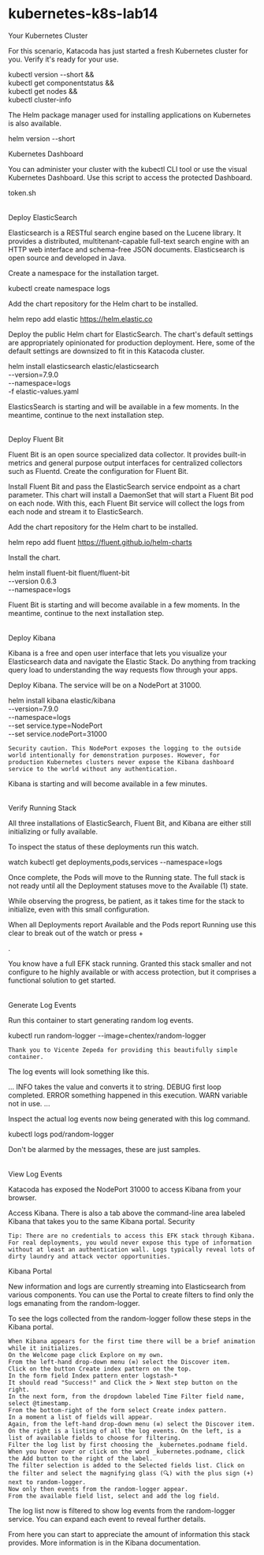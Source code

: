 # kubernetes-k8s-lab14
Your Kubernetes Cluster

For this scenario, Katacoda has just started a fresh Kubernetes cluster for you. Verify it's ready for your use.

kubectl version --short && \
kubectl get componentstatus && \
kubectl get nodes && \
kubectl cluster-info

The Helm package manager used for installing applications on Kubernetes is also available.

helm version --short

Kubernetes Dashboard

You can administer your cluster with the kubectl CLI tool or use the visual Kubernetes Dashboard. Use this script to access the protected Dashboard.

token.sh

######

Deploy ElasticSearch

Elasticsearch is a RESTful search engine based on the Lucene library. It provides a distributed, multitenant-capable full-text search engine with an HTTP web interface and schema-free JSON documents. Elasticsearch is open source and developed in Java.

Create a namespace for the installation target.

kubectl create namespace logs

Add the chart repository for the Helm chart to be installed.

helm repo add elastic https://helm.elastic.co

Deploy the public Helm chart for ElasticSearch. The chart's default settings are appropriately opinionated for production deployment. Here, some of the default settings are downsized to fit in this Katacoda cluster.

helm install elasticsearch elastic/elasticsearch \
--version=7.9.0 \
--namespace=logs \
-f elastic-values.yaml

ElasticsSearch is starting and will be available in a few moments. In the meantime, continue to the next installation step.

######
Deploy Fluent Bit

Fluent Bit is an open source specialized data collector. It provides built-in metrics and general purpose output interfaces for centralized collectors such as Fluentd. Create the configuration for Fluent Bit.

Install Fluent Bit and pass the ElasticSearch service endpoint as a chart parameter. This chart will install a DaemonSet that will start a Fluent Bit pod on each node. With this, each Fluent Bit service will collect the logs from each node and stream it to ElasticSearch.

Add the chart repository for the Helm chart to be installed.

helm repo add fluent https://fluent.github.io/helm-charts

Install the chart.

helm install fluent-bit fluent/fluent-bit \
  --version 0.6.3 \
  --namespace=logs

Fluent Bit is starting and will become available in a few moments. In the meantime, continue to the next installation step.

######
Deploy Kibana

Kibana is a free and open user interface that lets you visualize your Elasticsearch data and navigate the Elastic Stack. Do anything from tracking query load to understanding the way requests flow through your apps.

Deploy Kibana. The service will be on a NodePort at 31000.

helm install kibana elastic/kibana \
  --version=7.9.0 \
  --namespace=logs \
  --set service.type=NodePort \
  --set service.nodePort=31000

    Security caution. This NodePort exposes the logging to the outside world intentionally for demonstration purposes. However, for production Kubernetes clusters never expose the Kibana dashboard service to the world without any authentication.

Kibana is starting and will become available in a few minutes.

######

Verify Running Stack

All three installations of ElasticSearch, Fluent Bit, and Kibana are either still initializing or fully available.

To inspect the status of these deployments run this watch.

watch kubectl get deployments,pods,services --namespace=logs

Once complete, the Pods will move to the Running state. The full stack is not ready until all the Deployment statuses move to the Available (1) state.

While observing the progress, be patient, as it takes time for the stack to initialize, even with this small configuration.

When all Deployments report Available and the Pods report Running use this clear to break out of the watch or press
+

.

You know have a full EFK stack running. Granted this stack smaller and not configure to he highly available or with access protection, but it comprises a functional solution to get started.
######
Generate Log Events

Run this container to start generating random log events.

kubectl run random-logger --image=chentex/random-logger

    Thank you to Vicente Zepeda for providing this beautifully simple container.

The log events will look something like this.

...
INFO takes the value and converts it to string.
DEBUG first loop completed.
ERROR something happened in this execution.
WARN variable not in use.
...

Inspect the actual log events now being generated with this log command.

kubectl logs pod/random-logger

Don't be alarmed by the messages, these are just samples.


######

View Log Events

Katacoda has exposed the NodePort 31000 to access Kibana from your browser.

Access Kibana. There is also a tab above the command-line area labeled Kibana that takes you to the same Kibana portal.
Security

    Tip: There are no credentials to access this EFK stack through Kibana. For real deployments, you would never expose this type of information without at least an authentication wall. Logs typically reveal lots of dirty laundry and attack vector opportunities.

Kibana Portal

New information and logs are currently streaming into Elasticsearch from various components. You can use the Portal to create filters to find only the logs emanating from the random-logger.

To see the logs collected from the random-logger follow these steps in the Kibana portal.

    When Kibana appears for the first time there will be a brief animation while it initializes.
    On the Welcome page click Explore on my own.
    From the left-hand drop-down menu (≡) select the Discover item.
    Click on the button Create index pattern on the top.
    In the form field Index pattern enter logstash-*
    It should read "Success!" and Click the > Next step button on the right.
    In the next form, from the dropdown labeled Time Filter field name, select @timestamp.
    From the bottom-right of the form select Create index pattern.
    In a moment a list of fields will appear.
    Again, from the left-hand drop-down menu (≡) select the Discover item.
    On the right is a listing of all the log events. On the left, is a list of available fields to choose for filtering.
    Filter the log list by first choosing the _kubernetes.podname field. When you hover over or click on the word _kubernetes.podname, click the Add button to the right of the label.
    The filter selection is added to the Selected fields list. Click on the filter and select the magnifying glass (🔍) with the plus sign (+) next to random-logger.
    Now only then events from the random-logger appear.
    From the available field list, select and add the log field.

The log list now is filtered to show log events from the random-logger service. You can expand each event to reveal further details.

From here you can start to appreciate the amount of information this stack provides. More information is in the Kibana documentation.
######






